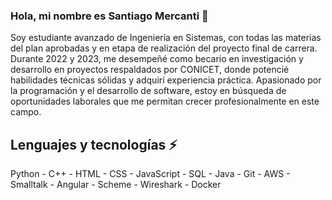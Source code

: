 ### Hola, mi nombre es Santiago Mercanti 👋
Soy estudiante avanzado de Ingeniería en Sistemas, con todas las materias del plan
aprobadas y en etapa de realización del proyecto final de carrera. Durante
2022 y 2023, me desempeñé como becario en investigación y desarrollo en
proyectos respaldados por CONICET, donde potencié habilidades técnicas
sólidas y adquirí experiencia práctica. Apasionado por la programación y el
desarrollo de software, estoy en búsqueda de oportunidades laborales que me
permitan crecer profesionalmente en este campo.

## Lenguajes y tecnologías ⚡
Python - C++ - HTML - CSS - JavaScript - SQL - Java - Git - AWS - Smalltalk - Angular - Scheme - Wireshark - Docker


<!--
**SantiagoMercanti/SantiagoMercanti** is a ✨ _special_ ✨ repository because its `README.md` (this file) appears on your GitHub profile.

Here are some ideas to get you started:

- 🔭 I’m currently working on ...
- 🌱 I’m currently learning ...
- 👯 I’m looking to collaborate on ...
- 🤔 I’m looking for help with ...
- 💬 Ask me about ...
- 📫 How to reach me: ...
- 😄 Pronouns: ...
- ⚡ Fun fact: ...
-->
